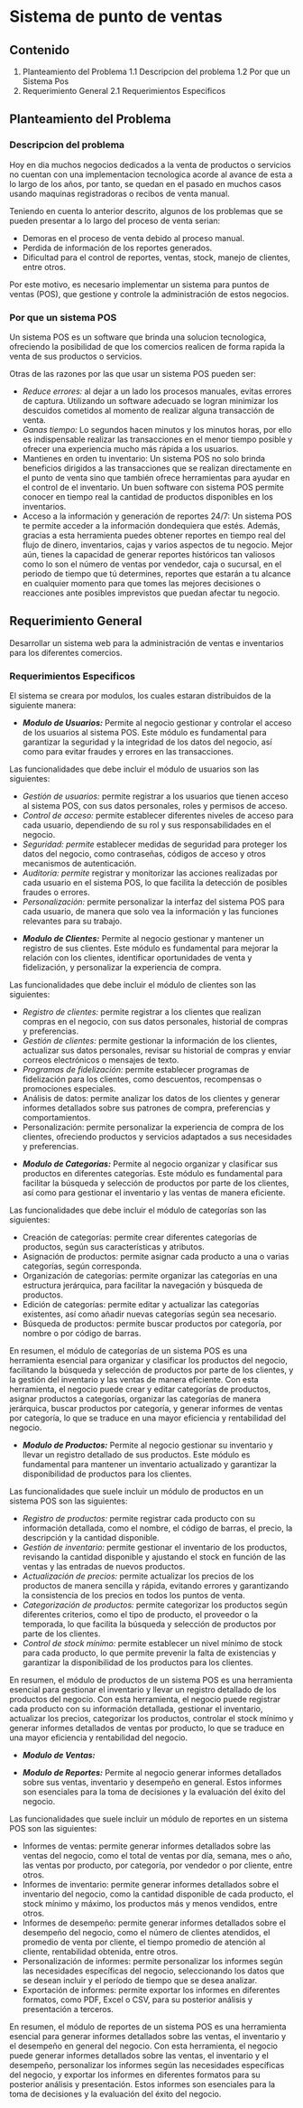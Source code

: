 # Sistema de punto de ventas

## Contenido

1. Planteamiento del Problema
1.1 Descripcion del problema
1.2 Por que un Sistema Pos
2. Requerimiento General
2.1 Requerimientos Especificos

## Planteamiento del Problema

### Descripcion del problema

Hoy en dia muchos negocios dedicados a la venta de productos o servicios no cuentan con una implementacion tecnologica acorde al avance de esta a lo largo de los años, por tanto, se quedan en el pasado en muchos casos usando maquinas registradoras o recibos de venta manual.

Teniendo en cuenta lo anterior descrito, algunos de los problemas que se pueden presentar a lo largo del proceso de venta serian:

- Demoras en el proceso de venta debido al proceso manual.
- Perdida de información de los reportes generados.
- Dificultad para el control de reportes, ventas, stock, manejo de clientes, entre otros.

Por este motivo, es necesario implementar un sistema para puntos de ventas (POS), que gestione y controle la administración de estos negocios.

### Por que un sistema POS

Un sistema POS es un software que brinda una solucion tecnologica, ofreciendo la posibilidad de que los comercios realicen de forma rapida la venta de sus productos o servicios.

Otras de las razones por las que usar un sistema POS pueden ser:

- *Reduce errores:* al dejar a un lado los procesos manuales, evitas errores de captura. Utilizando un software adecuado se logran minimizar los descuidos cometidos al momento de realizar alguna transacción de venta.
- *Ganas tiempo:* Lo segundos hacen minutos y los minutos horas, por ello es indispensable realizar las transacciones en el menor tiempo posible y ofrecer una experiencia mucho más rápida a los usuarios.
- Mantienes en orden tu inventario: Un sistema POS no solo brinda beneficios dirigidos a las transacciones que se realizan directamente en el punto de venta sino que también ofrece herramientas para ayudar en el control de el inventario. Un buen software con sistema POS permite conocer en tiempo real la cantidad de productos disponibles en los inventarios.
- Acceso a la información y generación de reportes 24/7: Un sistema POS te permite acceder a la información dondequiera que estés. Además, gracias a esta herramienta puedes obtener reportes en tiempo real del flujo de dinero, inventarios, cajas y varios aspectos de tu negocio. Mejor aún, tienes la capacidad de generar reportes históricos tan valiosos como lo son el número de ventas por vendedor, caja o sucursal, en el periodo de tiempo que tú determines, reportes que estarán a tu alcance en cualquier momento para que tomes las mejores decisiones o reacciones ante posibles imprevistos que puedan afectar tu negocio.


## Requerimiento General

Desarrollar un sistema web para la administración de ventas e inventarios para los diferentes comercios.

### Requerimientos Especificos

El sistema se creara por modulos, los cuales estaran distribuidos de la siguiente manera:

- ***Modulo de Usuarios:*** Permite al negocio gestionar y controlar el acceso de los usuarios al sistema POS. Este módulo es fundamental para garantizar la seguridad y la integridad de los datos del negocio, así como para evitar fraudes y errores en las transacciones.

Las funcionalidades que debe incluir el módulo de usuarios son las siguientes:

+ *Gestión de usuarios:* permite registrar a los usuarios que tienen acceso al sistema POS, con sus datos personales, roles y permisos de acceso.
+ *Control de acceso:* permite establecer diferentes niveles de acceso para cada usuario, dependiendo de su rol y sus responsabilidades en el negocio.
+ *Seguridad: permite* establecer medidas de seguridad para proteger los datos del negocio, como contraseñas, códigos de acceso y otros mecanismos de autenticación.
+ *Auditoría: permite* registrar y monitorizar las acciones realizadas por cada usuario en el sistema POS, lo que facilita la detección de posibles fraudes o errores.
+ *Personalización:* permite personalizar la interfaz del sistema POS para cada usuario, de manera que solo vea la información y las funciones relevantes para su trabajo.

- ***Modulo de Clientes:*** Permite al negocio gestionar y mantener un registro de sus clientes. Este módulo es fundamental para mejorar la relación con los clientes, identificar oportunidades de venta y fidelización, y personalizar la experiencia de compra.

Las funcionalidades que debe incluir el módulo de clientes son las siguientes:

+ *Registro de clientes:* permite registrar a los clientes que realizan compras en el negocio, con sus datos personales, historial de compras y preferencias.
+ *Gestión de clientes:* permite gestionar la información de los clientes, actualizar sus datos personales, revisar su historial de compras y enviar correos electrónicos o mensajes de texto.
+ *Programas de fidelización:* permite establecer programas de fidelización para los clientes, como descuentos, recompensas o promociones especiales.
+ Análisis de datos: permite analizar los datos de los clientes y generar informes detallados sobre sus patrones de compra, preferencias y comportamientos.
+ Personalización: permite personalizar la experiencia de compra de los clientes, ofreciendo productos y servicios adaptados a sus necesidades y preferencias.

- ***Modulo de Categorias:*** Permite al negocio organizar y clasificar sus productos en diferentes categorías. Este módulo es fundamental para facilitar la búsqueda y selección de productos por parte de los clientes, así como para gestionar el inventario y las ventas de manera eficiente.

Las funcionalidades que debe incluir el módulo de categorías son las siguientes:

+ Creación de categorías: permite crear diferentes categorías de productos, según sus características y atributos.
+ Asignación de productos: permite asignar cada producto a una o varias categorías, según corresponda.
+ Organización de categorías: permite organizar las categorías en una estructura jerárquica, para facilitar la navegación y búsqueda de productos.
+ Edición de categorías: permite editar y actualizar las categorías existentes, así como añadir nuevas categorías según sea necesario.
+ Búsqueda de productos: permite buscar productos por categoría, por nombre o por código de barras.

En resumen, el módulo de categorías de un sistema POS es una herramienta esencial para organizar y clasificar los productos del negocio, facilitando la búsqueda y selección de productos por parte de los clientes, y la gestión del inventario y las ventas de manera eficiente. Con esta herramienta, el negocio puede crear y editar categorías de productos, asignar productos a categorías, organizar las categorías de manera jerárquica, buscar productos por categoría, y generar informes de ventas por categoría, lo que se traduce en una mayor eficiencia y rentabilidad del negocio.


- ***Modulo de Productos:*** Permite al negocio gestionar su inventario y llevar un registro detallado de sus productos. Este módulo es fundamental para mantener un inventario actualizado y garantizar la disponibilidad de productos para los clientes.

Las funcionalidades que suele incluir un módulo de productos en un sistema POS son las siguientes:

+ *Registro de productos:* permite registrar cada producto con su información detallada, como el nombre, el código de barras, el precio, la descripción y la cantidad disponible.
+ *Gestión de inventario:* permite gestionar el inventario de los productos, revisando la cantidad disponible y ajustando el stock en función de las ventas y las entradas de nuevos productos.
+ *Actualización de precios:* permite actualizar los precios de los productos de manera sencilla y rápida, evitando errores y garantizando la consistencia de los precios en todos los puntos de venta.
+ *Categorización de productos:* permite categorizar los productos según diferentes criterios, como el tipo de producto, el proveedor o la temporada, lo que facilita la búsqueda y selección de productos por parte de los clientes.
+ *Control de stock mínimo:* permite establecer un nivel mínimo de stock para cada producto, lo que permite prevenir la falta de existencias y garantizar la disponibilidad de los productos para los clientes.

En resumen, el módulo de productos de un sistema POS es una herramienta esencial para gestionar el inventario y llevar un registro detallado de los productos del negocio. Con esta herramienta, el negocio puede registrar cada producto con su información detallada, gestionar el inventario, actualizar los precios, categorizar los productos, controlar el stock mínimo y generar informes detallados de ventas por producto, lo que se traduce en una mayor eficiencia y rentabilidad del negocio.

- ***Modulo de Ventas:*** 

- ***Modulo de Reportes:*** Permite al negocio generar informes detallados sobre sus ventas, inventario y desempeño en general. Estos informes son esenciales para la toma de decisiones y la evaluación del éxito del negocio.

Las funcionalidades que suele incluir un módulo de reportes en un sistema POS son las siguientes:

+ Informes de ventas: permite generar informes detallados sobre las ventas del negocio, como el total de ventas por día, semana, mes o año, las ventas por producto, por categoría, por vendedor o por cliente, entre otros.
+ Informes de inventario: permite generar informes detallados sobre el inventario del negocio, como la cantidad disponible de cada producto, el stock mínimo y máximo, los productos más y menos vendidos, entre otros.
+ Informes de desempeño: permite generar informes detallados sobre el desempeño del negocio, como el número de clientes atendidos, el promedio de venta por cliente, el tiempo promedio de atención al cliente, rentabilidad obtenida, entre otros.
+ Personalización de informes: permite personalizar los informes según las necesidades específicas del negocio, seleccionando los datos que se desean incluir y el período de tiempo que se desea analizar.
+ Exportación de informes: permite exportar los informes en diferentes formatos, como PDF, Excel o CSV, para su posterior análisis y presentación a terceros.

En resumen, el módulo de reportes de un sistema POS es una herramienta esencial para generar informes detallados sobre las ventas, el inventario y el desempeño en general del negocio. Con esta herramienta, el negocio puede generar informes detallados sobre las ventas, el inventario y el desempeño, personalizar los informes según las necesidades específicas del negocio, y exportar los informes en diferentes formatos para su posterior análisis y presentación. Estos informes son esenciales para la toma de decisiones y la evaluación del éxito del negocio.

